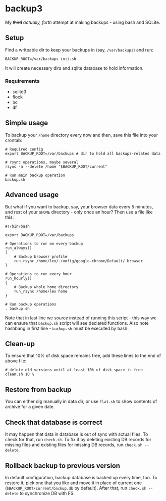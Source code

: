 backup3
=======

My ~~third~~ _actually, forth_ attempt at making backups - using bash and SQLite.

Setup
-----

Find a writeable dir to keep your backups in (say, `/var/backups`) and run:

	BACKUP_ROOT=/var/backups init.sh

It will create necessary dirs and sqlite database to hold information.

### Requirements

* sqlite3
* flock
* bc
* df

Simple usage
------------

To backup your `/home` directory every now and then, save this file into your
crontab:

	# Required config
	export BACKUP_ROOT=/var/backups # dir to hold all backups-related data

	# rsync operations, maybe several
	rsync -a --delete /home "$BACKUP_ROOT/current"

	# Run main backup operation
	backup.sh

Advanced usage
--------------

But what if you want to backup, say, your browser data every 5 minutes, and rest
of your `$HOME` directory - only once an hour? Then use a file like this:

	#!/bin/bash

	export BACKUP_ROOT=/var/backups

	# Operations to run on every backup
	run_always()
	{
		# Backup browser profile
		run_rsync /home/lex/.config/google-chrome/Default/ browser
	}

	# Operations to run every hour
	run_hourly()
	{
		# Backup whole home directory
		run_rsync /home/lex home
	}

	# Run backup operations
	. backup.sh

Note that in last line we _source_ instead of running this script - this way we
can ensure that `backup.sh` script will see declared functions. Also note
hashbang in first line - `backup.sh` must be executed by bash.

Clean-up
--------

To ensure that 10% of disk space remains free, add these lines to the end of
above file:

	# delete old versions until at least 10% of disk space is free
	clean.sh 10 %

Restore from backup
-------------------

You can either dig manually in data dir, or use `flat.sh` to show contents of
archive for a given date.

Check that database is correct
------------------------------

It may happen that data in database is out of sync with actual files. To check
for that, run `check.sh`. To fix it by deleting existing DB records for missing
files and existing files for missing DB records, run `check.sh --delete`.

Rollback backup to previous version
-----------------------------------

In default configuration, backup database is backed up every time, too. To
restore it, pick one that you like and move it in place of current one
(`$BACKUP_ROOT/current/backup.db` by default). After that, run
`check.sh --delete` to synchronize DB with FS.
